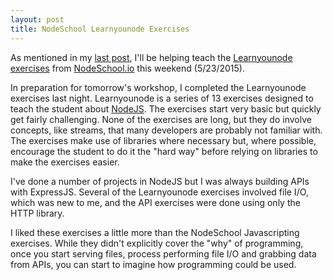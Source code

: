 ```yaml
---
layout: post
title: NodeSchool Learnyounode Exercises
---
```


As mentioned in my [last post](/2015/05/20/nodeschool-javascripting/), I'll be helping  teach the 
[Learnyounode exercises](https://github.com/workshopper/learnyounode) from [NodeSchool.io](nodeschool.io/) this weekend (5/23/2015). 

In preparation for tomorrow's workshop, I completed the Learnyounode exercises last night.  Learnyounode is a series 
of 13 exercises designed to teach the student about [NodeJS](https://nodejs.org/).  The exercises start very basic
but quickly get fairly challenging.  None of the exercises are long, but they do involve concepts, like streams,
that many developers are probably not familiar with.  The exercises make use of libraries where necessary but, where possible,
encourage the student to do it the "hard way" before relying on libraries to make the exercises easier.

I've done a number of projects in NodeJS but I was always building APIs with ExpressJS.  Several of the Learnyounode exercises
involved file I/O, which was new to me, and the API exercises were done using only the HTTP library.

I liked these exercises a little more than the NodeSchool Javascripting exercises.  While they didn't explicitly cover
the "why" of programming, once you start serving files, process performing file I/O and grabbing data from APIs, you can
start to imagine how programming could be used.
